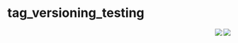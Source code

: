 # tag_versioning_testing
<img align="right" src="https://s3-eu-west-1.amazonaws.com/yousician-office/backend/master/coverage/packages/test.svg?">

<img align="right" src="https://d1xdf48549vgyg.cloudfront.net/test.svg">
